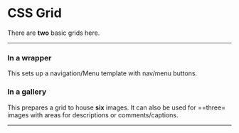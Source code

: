 # CSS Grid

There are **two** basic grids here.

---

### In a wrapper

This sets up a navigation/Menu template with nav/menu buttons.

### In a gallery

This prepares a grid to house **six** images.  It can also be used for ==three= images with areas for descriptions or comments/captions.

---
